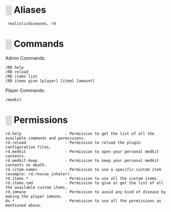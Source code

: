 # ░ Aliases 
     
     realisticdiseases, rd
       
# ░ Commands

Admin Commands:
    
    /RD help
    /RD reload
    /RD items list
    /RD items give [player] [item] [amount]
    
Player Commands:

    /medkit

# ░ Permissions
    
    rd.help                   - Permission to get the list of all the available commands and permissions.
    rd.reload                 - Permission to reload the plugin configuration files.
    rd.medkit                 - Permission to open your personal medkit contents.
    rd.medkit.keep            - Permission to keep your personal medkit contents on death.
    rd.<item-name>            - Permission to use a specific custom item (example: rd.rescue_inhaler).
    rd.items.*                - Permission to use all the custom items.
    rd.items.cmd              - Permission to give or get the list of all the available custom items.
    rd.immune                 - Permission to avoid any kind of disease by making the player immune.
    ds.*                      - Permission to use all the permissions as mentioned above.
   
   

